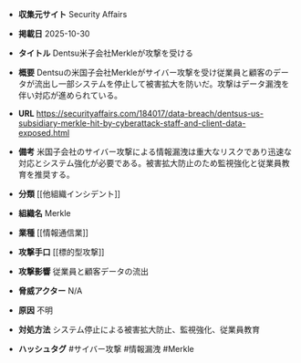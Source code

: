 - **収集元サイト**
Security Affairs

- **掲載日**
2025-10-30

- **タイトル**
Dentsu米子会社Merkleが攻撃を受ける

- **概要**
Dentsuの米国子会社Merkleがサイバー攻撃を受け従業員と顧客のデータが流出し一部システムを停止して被害拡大を防いだ。攻撃はデータ漏洩を伴い対応が進められている。

- **URL**
https://securityaffairs.com/184017/data-breach/dentsus-us-subsidiary-merkle-hit-by-cyberattack-staff-and-client-data-exposed.html

- **備考**
米国子会社のサイバー攻撃による情報漏洩は重大なリスクであり迅速な対応とシステム強化が必要である。被害拡大防止のため監視強化と従業員教育を推奨する。

- **分類**
[[他組織インシデント]]

- **組織名**
Merkle

- **業種**
[[情報通信業]]

- **攻撃手口**
[[標的型攻撃]]

- **攻撃影響**
従業員と顧客データの流出

- **脅威アクター**
N/A

- **原因**
不明

- **対処方法**
システム停止による被害拡大防止、監視強化、従業員教育

- **ハッシュタグ**
#サイバー攻撃 #情報漏洩 #Merkle
